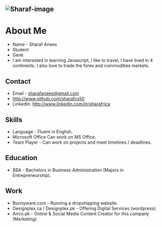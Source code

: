 ## ![Sharaf-image](https://user-images.githubusercontent.com/60271901/81574144-b859c800-93a5-11ea-9a9c-8de2f65a9c06.PNG)

# About Me

* Name - Sharaf Anees
* Student
* Genk
* I am interested in learning Javascript, I like to travel, I have lived in 4 continents. I also love to trade the forex and commodities markets.


## Contact
* Email - sharafanees@gmail.com
* http://www.github.com/sharafcs50
* Linkedin: http://www.linkedin.com/in/sharafrica

## Skills
* Language - Fluent in English.
* Microsoft Office  Can work on MS Office.
* Team Player - Can work on projects and meet timelines / deadlines.

## Education 
* BBA - Bachelors in Business Administration (Majors in Entrepreneurship).

## Work 
* Bunnyware.com - Running a dropshipping website.
* Designplex.ca / Designplex.pk - Offering Digital Services (wordpress).
* Airco.pk - Online & Social Media Content Creator for this company (Marketing).
